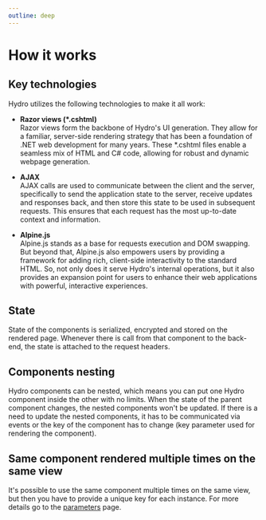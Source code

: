 ```yaml
---
outline: deep
---
```


# How it works

## Key technologies

Hydro utilizes the following technologies to make it all work:

- **Razor views (\*.cshtml)**  
  Razor views form the backbone of Hydro's UI generation. They allow for a familiar, server-side rendering strategy that has been a foundation of .NET web development for many years. These *.cshtml files enable a seamless mix of HTML and C# code, allowing for robust and dynamic webpage generation.


- **AJAX**  
  AJAX calls are used to communicate between the client and the server, specifically to send the application state to the server, receive updates and responses back, and then store this state to be used in subsequent requests. This ensures that each request has the most up-to-date context and information.


- **Alpine.js**  
  Alpine.js stands as a base for requests execution and  DOM swapping. But beyond that, Alpine.js also empowers users by providing a framework for adding rich, client-side interactivity to the standard HTML. So, not only does it serve Hydro's internal operations, but it also provides an expansion point for users to enhance their web applications with powerful, interactive experiences.

## State

State of the components is serialized, encrypted and stored on the rendered page. Whenever there is call from that component to the back-end, the state is attached to the request headers.

## Components nesting

Hydro components can be nested, which means you can put one Hydro component inside the other with no limits. When the state of the parent component changes, the nested components won't be updated. If there is a need to update the nested components, it has to be communicated via events or the key of the component has to change (key parameter used for rendering the component).

## Same component rendered multiple times on the same view

It's possible to use the same component multiple times on the same view, but then you have to provide a unique key for each instance. For more details go to the [parameters](/features/parameters) page.